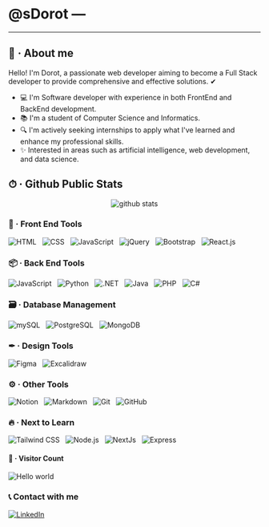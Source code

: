 # @sDorot — 

---

## 🚀 · About me

Hello! I'm Dorot, a passionate web developer aiming to become a Full Stack developer to provide comprehensive and effective solutions. ✔

- 💻 I'm Software developer with experience in both FrontEnd and BackEnd development.
- 📚 I'm a student of Computer Science and Informatics.
- 🔍 I'm actively seeking internships to apply what I've learned and enhance my professional skills.
- ✨ Interested in areas such as artificial intelligence, web development, and data science.


## ⏱ · Github Public Stats

<p  align="center">
  <img src="https://github-readme-stats.vercel.app/api/?username=sDorotDev&show_icons=true&title_color=fffffff&icon_color=000000&text_color=000000" alt="github stats"/></br>
</p>


### 🎑 · Front End Tools

![HTML](https://img.shields.io/badge/-HTML-05122A?style=for-the-badge&logoWidth=30&color=red&labelColor=black&logo=HTML5&logoColor=red)
&nbsp;
![CSS](https://img.shields.io/badge/-CSS-05122A?style=for-the-badge&logoWidth=30&color=blue&labelColor=black&logo=CSS3&logoColor=blue)
&nbsp;
![JavaScript](https://img.shields.io/badge/-JavaScript-05122A?style=for-the-badge&logoWidth=30&color=yellow&labelColor=black&logo=javascript)
&nbsp;
![jQuery](https://img.shields.io/badge/-jQuery-05122A?style=for-the-badge&logoWidth=30&color=0769AD&labelColor=black&logo=jquery)
&nbsp;
![Bootstrap](https://img.shields.io/badge/-Bootstrap-05122A?style=for-the-badge&logoWidth=30&color=7952B3&labelColor=black&logo=bootstrap)
&nbsp;
![React.js](https://img.shields.io/badge/-React.js-05122A?style=for-the-badge&logoWidth=30&color=61DAFB&labelColor=black&logo=react)

### 📦 · Back End Tools

![JavaScript](https://img.shields.io/badge/-JavaScript-05122A?style=for-the-badge&logoWidth=30&color=yellow&labelColor=black&logo=javascript)
&nbsp;
![Python](https://img.shields.io/badge/-Python-05122A?style=for-the-badge&logoWidth=30&color=306998&labelColor=black&logo=python)
&nbsp;
![.NET](https://img.shields.io/badge/-.NET-05122A?style=for-the-badge&logoWidth=30&color=512BD4&labelColor=black&logo=.net)
&nbsp;
![Java](https://img.shields.io/badge/-Java-05122A?style=for-the-badge&logoWidth=30&color=007396&labelColor=black&logo=openjdk)
&nbsp;
![PHP](https://img.shields.io/badge/-PHP-05122A?style=for-the-badge&logoWidth=30&color=777BB4&labelColor=black&logo=php)
&nbsp;
![C#](https://img.shields.io/badge/-C%23-05122A?style=for-the-badge&logoWidth=30&color=512BD4&labelColor=black&logo=csharp)

### 🗃 · Database Management

![mySQL](https://img.shields.io/badge/-mySQL-05122A?style=for-the-badge&logoWidth=30&color=4479A1&labelColor=black&logo=mysql)
&nbsp;
![PostgreSQL](https://img.shields.io/badge/-PostgreSQL-05122A?style=for-the-badge&logoWidth=30&color=336791&labelColor=black&logo=postgresql)
&nbsp;
![MongoDB](https://img.shields.io/badge/-MongoDB-05122A?style=for-the-badge&logoWidth=30&color=47A248&labelColor=black&logo=mongodb)

### ✒ · Design Tools

![Figma](https://img.shields.io/badge/-Figma-05122A?style=for-the-badge&logoWidth=30&color=F24E1E&labelColor=black&logo=figma)
&nbsp;
![Excalidraw](https://img.shields.io/badge/-Excalidraw-05122A?style=for-the-badge&logoWidth=30&color=0077B5&labelColor=black&logo=excalidraw)

### ⚙ · Other Tools

![Notion](https://img.shields.io/badge/-Notion-05122A?style=for-the-badge&logoWidth=30&color=grey&labelColor=black&logo=notion)
&nbsp;
![Markdown](https://img.shields.io/badge/-Markdown-05122A?style=for-the-badge&logoWidth=30&color=gray&labelColor=black&logo=markdown)
&nbsp;
![Git](https://img.shields.io/badge/-Git-05122A?style=for-the-badge&logoWidth=30&color=F05032&labelColor=black&logo=git)
&nbsp;
![GitHub](https://img.shields.io/badge/-GitHub-05122A?style=for-the-badge&logoWidth=30&color=grey&labelColor=black&logo=github)

### 🔥  · Next to Learn

![Tailwind CSS](https://img.shields.io/badge/-Tailwind%20CSS-05122A?style=for-the-badge&logoWidth=30&color=38B2AC&labelColor=black&logo=tailwind-css)
&nbsp;
![Node.js](https://img.shields.io/badge/-Node.js-05122A?style=for-the-badge&logoWidth=30&color=339933&labelColor=black&logo=node.js)
&nbsp;
![NextJs](https://img.shields.io/badge/-Next.js-05122A?style=for-the-badge&logoWidth=30&color=grey&labelColor=black&logo=next.js&logoColor=FFFFFF)
&nbsp;
![Express](https://img.shields.io/badge/-Express-05122A?style=for-the-badge&logoWidth=30&color=grey&labelColor=black&logo=express)


#### 👀 · Visitor Count

<img src="https://profile-counter.glitch.me/sDorotDev/count.svg" alt="Hello world" />


### 📞 Contact with me

 [![LinkedIn](https://img.shields.io/badge/linkedin-%230077B5.svg?style=for-the-badge&logo=linkedin&logoColor=white)](https://www.linkedin.com/in/gdsebastian/)
